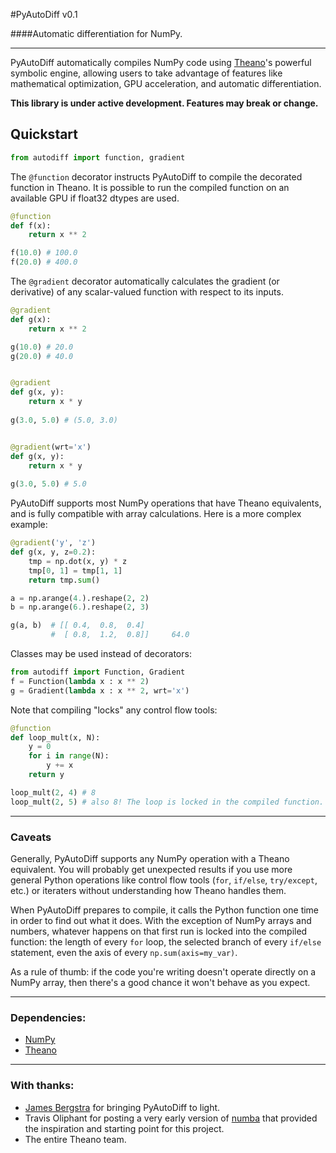 #PyAutoDiff v0.1


####Automatic differentiation for NumPy.

---
PyAutoDiff automatically compiles NumPy code using [Theano](http://deeplearning.net/software/theano/)'s powerful symbolic engine, allowing users to take advantage of features like mathematical optimization, GPU acceleration, and automatic  differentiation.

**This library is under active development. Features may break or change.**

## Quickstart
```python
from autodiff import function, gradient
```
The `@function` decorator instructs PyAutoDiff to compile the decorated function in Theano. It is possible to run the compiled function on an available GPU if float32 dtypes are used.
```python
@function
def f(x):
    return x ** 2

f(10.0) # 100.0
f(20.0) # 400.0 
```

The `@gradient` decorator automatically calculates the gradient (or derivative) of any scalar-valued function with respect to its inputs. 

```python
@gradient
def g(x):
    return x ** 2

g(10.0) # 20.0
g(20.0) # 40.0


@gradient
def g(x, y):
    return x * y
    
g(3.0, 5.0) # (5.0, 3.0)


@gradient(wrt='x')
def g(x, y):
    return x * y
    
g(3.0, 5.0) # 5.0
```
PyAutoDiff supports most NumPy operations that have Theano equivalents, and is fully compatible with array calculations. Here is a more complex example: 
```python
@gradient('y', 'z')
def g(x, y, z=0.2):
    tmp = np.dot(x, y) * z
    tmp[0, 1] = tmp[1, 1]
    return tmp.sum()

a = np.arange(4.).reshape(2, 2)
b = np.arange(6.).reshape(2, 3)

g(a, b)  # [[ 0.4,  0.8,  0.4]
         #  [ 0.8,  1.2,  0.8]]     64.0

```

Classes may be used instead of decorators:
```python
from autodiff import Function, Gradient
f = Function(lambda x : x ** 2)
g = Gradient(lambda x : x ** 2, wrt='x')
```

Note that compiling "locks" any control flow tools:
```python
@function
def loop_mult(x, N):
    y = 0
    for i in range(N):
        y += x
    return y

loop_mult(2, 4) # 8
loop_mult(2, 5) # also 8! The loop is locked in the compiled function.
```

---
### Caveats
Generally, PyAutoDiff supports any NumPy operation with a Theano equivalent. You will probably get unexpected results if you use more general Python operations like control flow tools (`for`, `if/else`, `try/except`, etc.) or iteraters without understanding how Theano handles them.

When PyAutoDiff prepares to compile, it calls the Python function one time in order to find out what it does. With the exception of NumPy arrays and numbers, whatever happens on that first run is locked into the compiled function: the length of every `for` loop, the selected branch of every `if/else` statement, even the axis of every `np.sum(axis=my_var)`.

As a rule of thumb: if the code you're writing doesn't operate directly on a NumPy array, then there's a good chance it won't behave as you expect.

---
### Dependencies:
  * [NumPy](http://www.numpy.org/)
  * [Theano](http://deeplearning.net/software/theano/)

---
### With thanks:
  * [James Bergstra](https://github.com/jaberg) for bringing PyAutoDiff to light.
  * Travis Oliphant for posting a very early version of [numba](http://numba.pydata.org/) that provided the inspiration and starting point for this project.
  * The entire Theano team.

